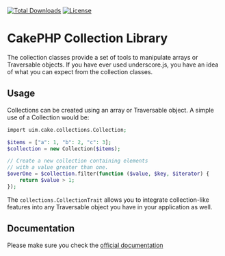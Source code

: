 [![Total Downloads](https://img.shields.io/packagist/dt/cakephp/collection.svg?style=flat-square)](https://packagist.org/packages/cakephp/collection)
[![License](https://img.shields.io/badge/license-MIT-blue.svg?style=flat-square)](LICENSE.txt)

# CakePHP Collection Library

The collection classes provide a set of tools to manipulate arrays or Traversable objects.
If you have ever used underscore.js, you have an idea of what you can expect from the collection classes.

## Usage

Collections can be created using an array or Traversable object.  A simple use of a Collection would be:

```php
import uim.cake.collections.Collection;

$items = ["a": 1, "b": 2, "c": 3];
$collection = new Collection($items);

// Create a new collection containing elements
// with a value greater than one.
$overOne = $collection.filter(function ($value, $key, $iterator) {
    return $value > 1;
});
```

The `collections.CollectionTrait` allows you to integrate collection-like features into any Traversable object
you have in your application as well.

## Documentation

Please make sure you check the [official documentation](https://book.cakephp.org/4/en/core-libraries/collections.html)
